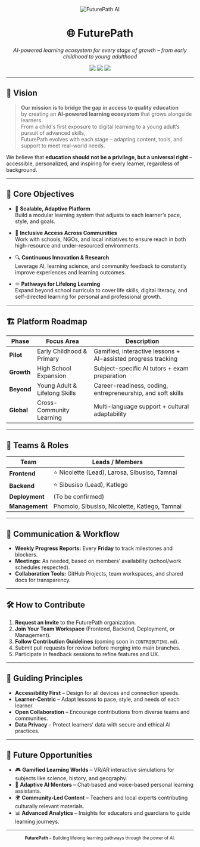 <p align="center">
  <img src="https://img.icons8.com/color/96/artificial-intelligence.png" alt="FuturePath AI" />
</p>

<h1 align="center">🌐 FuturePath</h1>

<p align="center">
  <em>AI-powered learning ecosystem for every stage of growth – from early childhood to young adulthood</em>
</p>

<p align="center">
  <img src="https://img.shields.io/badge/Focus-Education-blue?style=for-the-badge&logo=google-classroom" />
  <img src="https://img.shields.io/badge/Stage-Pilot-yellow?style=for-the-badge&logo=github" />
  <img src="https://img.shields.io/badge/Built%20with-AI-green?style=for-the-badge&logo=openai" />
</p>

---

## 🌟 Vision

> **Our mission is to bridge the gap in access to quality education**  
> by creating an **AI-powered learning ecosystem** that grows alongside learners.  
> From a child's first exposure to digital learning to a young adult’s pursuit of advanced skills,  
> FuturePath evolves with each stage – adapting content, tools, and support to meet real-world needs.

We believe that **education should not be a privilege, but a universal right** – accessible, personalized, and inspiring for every learner, regardless of background.

---

## 🎯 Core Objectives

- 🚀 **Scalable, Adaptive Platform**  
  Build a modular learning system that adjusts to each learner’s pace, style, and goals.

- 🏫 **Inclusive Access Across Communities**  
  Work with schools, NGOs, and local initiatives to ensure reach in both high-resource and under-resourced environments.

- 🔍 **Continuous Innovation & Research**  
  Leverage AI, learning science, and community feedback to constantly improve experiences and learning outcomes.

- ♾ **Pathways for Lifelong Learning**  
  Expand beyond school curricula to cover life skills, digital literacy, and self-directed learning for personal and professional growth.

---

## 🏗 Platform Roadmap

| Phase | Focus Area | Description |
|-------|-----------|-------------|
| **Pilot** | Early Childhood & Primary | Gamified, interactive lessons + AI-assisted progress tracking |
| **Growth** | High School Expansion | Subject-specific AI tutors + exam preparation |
| **Beyond** | Young Adult & Lifelong Skills | Career-readiness, coding, entrepreneurship, and soft skills |
| **Global** | Cross-Community Learning | Multi-language support + cultural adaptability |

---

## 👥 Teams & Roles

| Team          | Leads / Members |
|---------------|-----------------|
| **Frontend**  | ⭐ Nicolette (Lead), Larosa, Sibusiso, Tamnai |
| **Backend**   | ⭐ Sibusiso (Lead), Katlego |
| **Deployment**| (To be confirmed) |
| **Management**| Phomolo, Sibusiso, Nicolette, Katlego, Tamnai |

---

## 📅 Communication & Workflow

- **Weekly Progress Reports:** Every **Friday** to track milestones and blockers.  
- **Meetings:** As needed, based on members’ availability (school/work schedules respected).  
- **Collaboration Tools:** GitHub Projects, team workspaces, and shared docs for transparency.

---

## 🛠 How to Contribute

1. **Request an Invite** to the FuturePath organization.
2. **Join Your Team Workspace** (Frontend, Backend, Deployment, or Management).
3. **Follow Contribution Guidelines** (coming soon in `CONTRIBUTING.md`).
4. Submit pull requests for review before merging into main branches.
5. Participate in feedback sessions to refine features and UX.

---

## 📌 Guiding Principles

- **Accessibility First** – Design for all devices and connection speeds.  
- **Learner-Centric** – Adapt lessons to pace, style, and needs of each learner.  
- **Open Collaboration** – Encourage contributions from diverse teams and communities.  
- **Data Privacy** – Protect learners’ data with secure and ethical AI practices.  

---

## 🔮 Future Opportunities

- 🎮 **Gamified Learning Worlds** – VR/AR interactive simulations for subjects like science, history, and geography.  
- 🤖 **Adaptive AI Mentors** – Chat-based and voice-based personal learning assistants.  
- 🌍 **Community-Led Content** – Teachers and local experts contributing culturally relevant materials.  
- 📊 **Advanced Analytics** – Insights for educators and guardians to guide learning journeys.  

---

<p align="center">
  <sub><strong>FuturePath</strong> – Building lifelong learning pathways through the power of AI.</sub>
</p>
